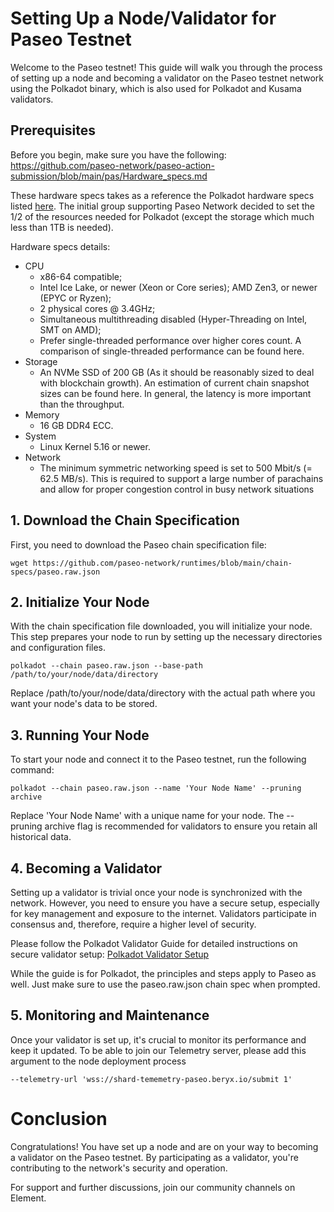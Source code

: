 # Setting Up a Node/Validator for Paseo Testnet

Welcome to the Paseo testnet! This guide will walk you through the process of setting up a node and becoming a validator on the Paseo testnet network using the Polkadot binary, which is also used for Polkadot and Kusama validators.

## Prerequisites

Before you begin, make sure you have the following:
https://github.com/paseo-network/paseo-action-submission/blob/main/pas/Hardware_specs.md

These hardware specs takes as a reference the Polkadot hardware specs listed [here](https://wiki.polkadot.network/docs/maintain-guides-how-to-validate-polkadot#requirements). The initial group supporting Paseo Network decided to set the 1/2 of the resources needed for Polkadot (except the storage which much less than 1TB is needed).

Hardware specs details:
- CPU
  - x86-64 compatible;
  - Intel Ice Lake, or newer (Xeon or Core series); AMD Zen3, or newer (EPYC or Ryzen);
  - 2 physical cores @ 3.4GHz;
  - Simultaneous multithreading disabled (Hyper-Threading on Intel, SMT on AMD);
  - Prefer single-threaded performance over higher cores count. A comparison of single-threaded performance can be found here.
- Storage
  - An NVMe SSD of 200 GB (As it should be reasonably sized to deal with blockchain growth). An estimation of current chain snapshot sizes can be found here. In general, the latency is more important than the throughput.
- Memory
  - 16 GB DDR4 ECC.
- System
  - Linux Kernel 5.16 or newer.
- Network
  - The minimum symmetric networking speed is set to 500 Mbit/s (= 62.5 MB/s). This is required to support a large number of parachains and allow for proper congestion control in busy network situations

## 1. Download the Chain Specification

First, you need to download the Paseo chain specification file:

```shell
wget https://github.com/paseo-network/runtimes/blob/main/chain-specs/paseo.raw.json
```

## 2. Initialize Your Node
With the chain specification file downloaded, you will initialize your node. This step prepares your node to run by setting up the necessary directories and configuration files.

```shell
polkadot --chain paseo.raw.json --base-path /path/to/your/node/data/directory
```
Replace /path/to/your/node/data/directory with the actual path where you want your node's data to be stored.

## 3. Running Your Node
To start your node and connect it to the Paseo testnet, run the following command:

```shell
polkadot --chain paseo.raw.json --name 'Your Node Name' --pruning archive
```
Replace 'Your Node Name' with a unique name for your node. The --pruning archive flag is recommended for validators to ensure you retain all historical data.

## 4. Becoming a Validator
Setting up a validator is trivial once your node is synchronized with the network. However, you need to ensure you have a secure setup, especially for key management and exposure to the internet. Validators participate in consensus and, therefore, require a higher level of security.

Please follow the Polkadot Validator Guide for detailed instructions on secure validator setup: [Polkadot Validator Setup](https://wiki.polkadot.network/docs/maintain-guides-how-to-validate-polkadot)

While the guide is for Polkadot, the principles and steps apply to Paseo as well. Just make sure to use the paseo.raw.json chain spec when prompted.

## 5. Monitoring and Maintenance
Once your validator is set up, it's crucial to monitor its performance and keep it updated. To be able to join our Telemetry server, please add this argument to the node deployment process
```shell
--telemetry-url 'wss://shard-tememetry-paseo.beryx.io/submit 1'
```

# Conclusion
Congratulations! You have set up a node and are on your way to becoming a validator on the Paseo testnet. By participating as a validator, you're contributing to the network's security and operation.

For support and further discussions, join our community channels on Element.
